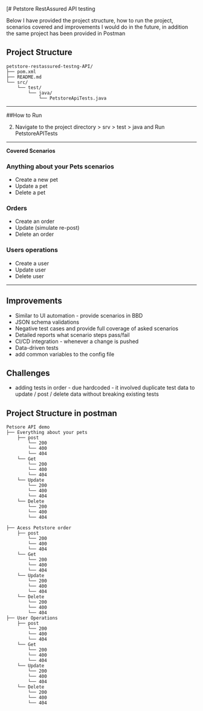 [# Petstore RestAssured API testing 

Below I have provided the project structure, how to run the project, scenarios covered and improvements I would do in the future, in addition the same project has been provided in Postman


## Project Structure

```
petstore-restassured-testng-API/
├── pom.xml
├── README.md
└── src/
    └── test/
        └── java/
            └── PetstoreApiTests.java
```

---

##How to Run

2. Navigate to the project directory > srv > test > java and Run PetstoreAPITests
---

**Covered Scenarios**

### Anything about your Pets scenarios
- Create a new pet
- Update a pet
- Delete a pet

### Orders
- Create an order
- Update (simulate re-post)
- Delete an order

### Users operations
- Create a user
- Update user
- Delete user

---
## Improvements

- Similar to UI automation - provide scenarios in BBD
- JSON schema validations
- Negative test cases and provide full coverage of asked scenarios
- Detailed reports what scenario steps pass/fail
- CI/CD integration - whenever a change is pushed
- Data-driven tests
- add common variables to the config file


##  Challenges
- adding tests in order - due hardcoded - it involved duplicate test data to update / post / delete data without breaking existing tests


## Project Structure in postman

```
Petsore API demo
├── Everything about your pets
    ├── post
        └── 200
        └── 400
        └── 404
    └── Get
        └── 200
        └── 400
        └── 404
    └── Update
        └── 200
        └── 400
        └── 404
    └── Delete
        └── 200
        └── 400
        └── 404
        
├── Acess Petstore order
    ├── post
        └── 200
        └── 400
        └── 404
    └── Get
        └── 200
        └── 400
        └── 404
    └── Update
        └── 200
        └── 400
        └── 404
    └── Delete
        └── 200
        └── 400
        └── 404
├── User Operations
    ├── post
        └── 200
        └── 400
        └── 404
    └── Get
        └── 200
        └── 400
        └── 404
    └── Update
        └── 200
        └── 400
        └── 404
    └── Delete
        └── 200
        └── 400
        └── 404
```
